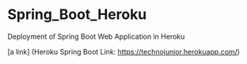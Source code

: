# Spring_Boot_Heroku
Deployment of Spring Boot Web Application in Heroku

[a link] (Heroku Spring Boot Link: https://technojunior.herokuapp.com/)
